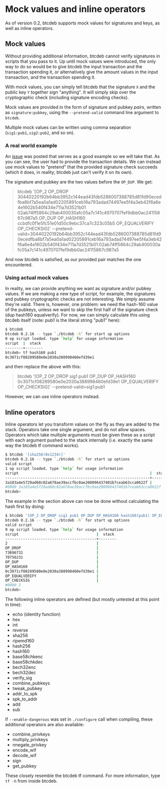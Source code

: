# Mock values and inline operators

As of version 0.2, btcdeb supports mock values for signatures and keys, as well as inline operators.

## Mock values

Without providing additional information, btcdeb cannot verify signatures in scripts that you pass to it. Up until mock values were introduced, the only way to do so would be to give btcdeb the input transaction and the transaction spending it, or alternatively give the amount values in the input transaction, and the transaction spending it.

With mock values, you can simply tell btcdeb that the signature `X` and the public key `Y` together sign "anything". It will simply skip over the cryptographic check (including signature encoding checks).

Mock values are provided in the form of signature and pubkey *pairs*, written as `signature:pubkey`, using the `--pretend-valid` command line argument to `btcdeb`.

Multiple mock values can be written using comma separation (`sig1:pub1,sig2:pub2`, and so on).

### A real world example

An [issue](https://github.com/kallewoof/btcdeb/issues/30) was posted that serves as a good example so we will take that. As you can see, the user had to provide the transaction details. We can instead use mock values to "pretend" that the provided signature check succeeds (which it does, in reality; btcdeb just can't verify it on its own).

The signature and pubkey are the two values before the `OP_DUP`. We get:

> btcdeb '[OP_2 OP_DROP 30440220192b64bb3952c144ead43fdb5286007388785d81fd90ecedfba8bf7a5ea0a1ad02205891ceb16a793adad74497ee5f4a3eb42f6a6e4e1602b540f434e711a7d3521b01 02ab74ff5864c29ab400030afc05a7c141c4970707fef9dbb0ac24115867c987a5 OP_DUP OP_HASH160 ccbdfc0f1e5fc51e01d50c9ebc37ca7c323c05b5 OP_EQUALVERIFY OP_CHECKSIG]' --pretend-valid=30440220192b64bb3952c144ead43fdb5286007388785d81fd90ecedfba8bf7a5ea0a1ad02205891ceb16a793adad74497ee5f4a3eb42f6a6e4e1602b540f434e711a7d3521b01:02ab74ff5864c29ab400030afc05a7c141c4970707fef9dbb0ac24115867c987a5

And now btcdeb is satisfied, as our provided pair matches the one encountered.

### Using actual mock values

In reality, we can provide anything we want as signature and/or pubkey values. If we are making a new type of script, for example, the signatures and pubkey cryptographic checks are not interesting. We simply assume they're valid. There is, however, one problem: we need the hash-160 value of the pubkeys, unless we want to skip the first half of the signature check (dup hash160 equalverify). For now, we can simply calculate this using btcdeb itself (note: pub1 is the literal string "pub1" here):

```bash
$ btcdeb
btcdeb 0.2.16 -- type `./btcdeb -h` for start up options
0 op script loaded. type `help` for usage information
script  |  stack
--------+--------
btcdeb> tf hash160 pub1
0c3071cf08289580e0e2030a388998460efd39e1
```

and then replace the above with this:

> btcdeb '[OP_2 OP_DROP sig1 pub1 OP_DUP OP_HASH160 0c3071cf08289580e0e2030a388998460efd39e1 OP_EQUALVERIFY OP_CHECKSIG]' --pretend-valid=sig1:pub1

However, we can use inline operators instead.

## Inline operators

Inline operators let you transform values on the fly as they are added to the stack. Operators take one single argument, and do not allow spaces. Operators which take multiple arguments must be given these as a script with each argument pushed to the stack internally (i.e. exactly the same way the btcdeb tf command works).

```bash
$ btcdeb '[sha256(0x1234)]'
btcdeb 0.2.16 -- type `./btcdeb -h` for start up options
valid script
1 op script loaded. type `help` for usage information
script                                                           |  stack
-----------------------------------------------------------------+--------
3a103a4e5729ad68c02a678ae39accfbc0ae208096437401b7ceab63cca0622f |
#0000 3a103a4e5729ad68c02a678ae39accfbc0ae208096437401b7ceab63cca0622f
btcdeb>
```

The example in the section above can now be done without calculating the hash first by doing:

```bash
$ btcdeb '[OP_2 OP_DROP sig1 pub1 OP_DUP OP_HASH160 hash160(pub1) OP_EQUALVERIFY OP_CHECKSIG]' --pretend-valid=sig1:pub1
btcdeb 0.2.16 -- type `./btcdeb -h` for start up options
valid script
9 op script loaded. type `help` for usage information
script                                   |  stack
-----------------------------------------+--------
2                                        |
OP_DROP                                  |
73696731                                 |
70756231                                 |
OP_DUP                                   |
OP_HASH160                               |
0c3071cf08289580e0e2030a388998460efd39e1 |
OP_EQUALVERIFY                           |
OP_CHECKSIG                              |
#0000 2
btcdeb>
```

The following inline operators are defined (but mostly untested at this point in time):

* echo (identity function)
* hex
* int
* reverse
* sha256
* ripemd160
* hash256
* hash160
* base58chkenc
* base58chkdec
* bech32enc
* bech32dec
* verify_sig 
* combine_pubkeys
* tweak_pubkey
* addr_to_spk
* spk_to_addr
* add
* sub

If `--enable-dangerous` was set in `./configure` call when compiling, these additional operators are also available:

* combine_privkeys
* multiply_privkeys
* nnegate_privkey
* encode_wif
* decode_wif
* sign
* get_pubkey

These closely resemble the btcdeb tf command. For more information, type `tf -h` from inside btcdeb.
